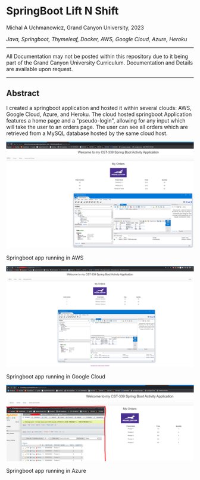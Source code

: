 # 
# SpringBoot Lift N Shift
Michal A Uchmanowicz, Grand Canyon University, 2023

*Java, Springboot, Thymeleaf, Docker, AWS, Google Cloud, Azure, Heroku*

___

All Documentation may not be posted within this repository due to it being part of the Grand Canyon University Curriculum. Documentation and Details are available upon request. 

___

## Abstract

I created a springboot application and hosted it within several clouds: AWS, Google Cloud, Azure, and Heroku. The cloud hosted springboot Application features a home page and a "pseudo-login", allowing for any input which will take the user to an orders page. The user can see all orders which are retrieved from a MySQL database hosted by the same cloud host.

<div align="">
<img alt = "Springboot app running in AWS" src="springbootAWS.png">
</div>  

Springboot app running in AWS


<div align="">
<img alt = "Springboot app running in Google Cloud" src="springbootGoogle.png">
</div>  

Springboot app running in Google Cloud


<div align="">
<img alt = "Springboot app running in Azure" src="springbootAzure.png">
</div>  

Springboot app running in Azure


